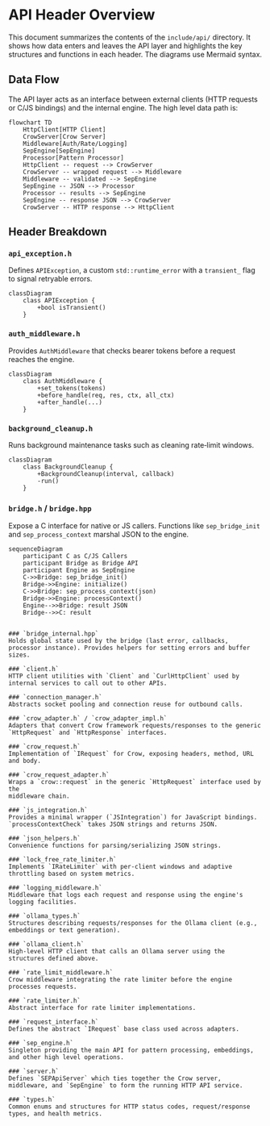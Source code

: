 # API Header Overview

This document summarizes the contents of the `include/api/` directory. It shows how data enters and leaves the API layer and highlights the key structures and functions in each header. The diagrams use Mermaid syntax.

## Data Flow

The API layer acts as an interface between external clients (HTTP requests or C/JS bindings) and the internal engine. The high level data path is:

```mermaid
flowchart TD
    HttpClient[HTTP Client]
    CrowServer[Crow Server]
    Middleware[Auth/Rate/Logging]
    SepEngine[SepEngine]
    Processor[Pattern Processor]
    HttpClient -- request --> CrowServer
    CrowServer -- wrapped request --> Middleware
    Middleware -- validated --> SepEngine
    SepEngine -- JSON --> Processor
    Processor -- results --> SepEngine
    SepEngine -- response JSON --> CrowServer
    CrowServer -- HTTP response --> HttpClient
```

## Header Breakdown

### `api_exception.h`
Defines `APIException`, a custom `std::runtime_error` with a `transient_` flag to signal retryable errors.

```mermaid
classDiagram
    class APIException {
        +bool isTransient()
    }
```

### `auth_middleware.h`
Provides `AuthMiddleware` that checks bearer tokens before a request reaches the engine.

```mermaid
classDiagram
    class AuthMiddleware {
        +set_tokens(tokens)
        +before_handle(req, res, ctx, all_ctx)
        +after_handle(...)
    }
```

### `background_cleanup.h`
Runs background maintenance tasks such as cleaning rate‑limit windows.

```mermaid
classDiagram
    class BackgroundCleanup {
        +BackgroundCleanup(interval, callback)
        -run()
    }
```

### `bridge.h` / `bridge.hpp`
Expose a C interface for native or JS callers. Functions like `sep_bridge_init` and `sep_process_context` marshal JSON to the engine.

```mermaid
sequenceDiagram
    participant C as C/JS Callers
    participant Bridge as Bridge API
    participant Engine as SepEngine
    C->>Bridge: sep_bridge_init()
    Bridge->>Engine: initialize()
    C->>Bridge: sep_process_context(json)
    Bridge->>Engine: processContext()
    Engine-->>Bridge: result JSON
    Bridge-->>C: result
```
```

### `bridge_internal.hpp`
Holds global state used by the bridge (last error, callbacks, processor instance). Provides helpers for setting errors and buffer sizes.

### `client.h`
HTTP client utilities with `Client` and `CurlHttpClient` used by internal services to call out to other APIs.

### `connection_manager.h`
Abstracts socket pooling and connection reuse for outbound calls.

### `crow_adapter.h` / `crow_adapter_impl.h`
Adapters that convert Crow framework requests/responses to the generic `HttpRequest` and `HttpResponse` interfaces.

### `crow_request.h`
Implementation of `IRequest` for Crow, exposing headers, method, URL and body.

### `crow_request_adapter.h`
Wraps a `crow::request` in the generic `HttpRequest` interface used by the
middleware chain.

### `js_integration.h`
Provides a minimal wrapper (`JSIntegration`) for JavaScript bindings. `processContextCheck` takes JSON strings and returns JSON.

### `json_helpers.h`
Convenience functions for parsing/serializing JSON strings.

### `lock_free_rate_limiter.h`
Implements `IRateLimiter` with per-client windows and adaptive throttling based on system metrics.

### `logging_middleware.h`
Middleware that logs each request and response using the engine's logging facilities.

### `ollama_types.h`
Structures describing requests/responses for the Ollama client (e.g., embeddings or text generation).

### `ollama_client.h`
High-level HTTP client that calls an Ollama server using the structures defined above.

### `rate_limit_middleware.h`
Crow middleware integrating the rate limiter before the engine processes requests.

### `rate_limiter.h`
Abstract interface for rate limiter implementations.

### `request_interface.h`
Defines the abstract `IRequest` base class used across adapters.

### `sep_engine.h`
Singleton providing the main API for pattern processing, embeddings, and other high level operations.

### `server.h`
Defines `SEPApiServer` which ties together the Crow server, middleware, and `SepEngine` to form the running HTTP API service.

### `types.h`
Common enums and structures for HTTP status codes, request/response types, and health metrics.

